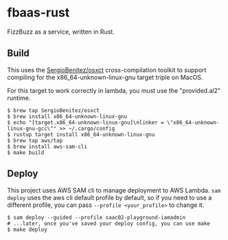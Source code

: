 # fbaas-rust

FizzBuzz as a service, written in Rust.

## Build

This uses the [SergioBenitez/osxct](https://github.com/SergioBenitez/homebrew-osxct) cross-compilation toolkit to
support compiling for the x86_64-unknown-linux-gnu target triple on MacOS.

For this target to work correctly in lambda, you must use the "provided.al2" runtime.

```
$ brew tap SergioBenitez/osxct
$ brew install x86_64-unknown-linux-gnu
$ echo "[target.x86_64-unknown-linux-gnu]\nlinker = \"x86_64-unknown-linux-gnu-gcc\"" >> ~/.cargo/config
$ rustup target install x86_64-unknown-linux-gnu
$ brew tap aws/tap
$ brew install aws-sam-cli
$ make build
```

## Deploy

This project uses AWS SAM cli to manage deployment to AWS Lambda.
`sam deploy` uses the aws cli default profile by default, so if you need to use a different profile, you can pass `--profile <your_profile>` to change it.

```
$ sam deploy --guided --profile saac02-playground-iamadmin
# ...later, once you've saved your deploy config, you can use make
$ make deploy
```